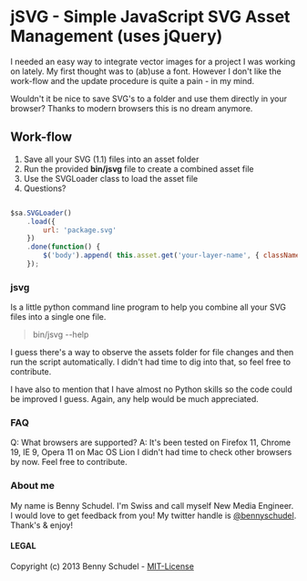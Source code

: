# jSVG - Simple JavaScript SVG Asset Management (uses jQuery)

I needed an easy way to integrate vector images for a project I was working on lately. My first thought was to (ab)use a font. However I don't like the work-flow and the update procedure is quite a pain - in my mind.

Wouldn't it be nice to save SVG's to a folder and use them directly in your browser? Thanks to modern browsers this is no dream anymore.

## Work-flow

1. Save all your SVG (1.1) files into an asset folder
2. Run the provided **bin/jsvg** file to create a combined asset file
3. Use the SVGLoader class to load the asset file
4. Questions?

```javascript

$sa.SVGLoader()
    .load({
        url: 'package.svg'
    })
    .done(function() {
        $('body').append( this.asset.get('your-layer-name', { className: 'your-class-name' }) );
    });

```

### jsvg
Is a little python command line program to help you combine all your SVG files into a single one file.

> bin/jsvg --help

I guess there's a way to observe the assets folder for file changes and then run the script automatically. I didn't had time to dig into that, so feel free to contribute.

I have also to mention that I have almost no Python skills so the code could be improved I guess. Again, any help would be much appreciated.

### FAQ
Q: What browsers are supported?
A: It's been tested on Firefox 11, Chrome 19, IE 9, Opera 11 on Mac OS Lion
   I didn't had time to check other browsers by now. Feel free to contribute.

### About me
My name is Benny Schudel. I'm Swiss and call myself New Media Engineer.
I would love to get feedback from you! My twitter handle is [@bennyschudel](http://twitter.com/bennyschudel). Thank's & enjoy!

#### LEGAL
Copyright (c) 2013 Benny Schudel - [MIT-License](https://raw.github.com/bennyschudel/jsvg/master/LICENSE)